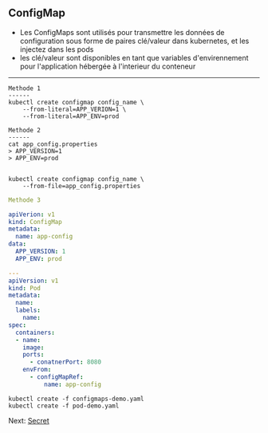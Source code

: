 ## ConfigMap
* Les ConfigMaps sont utilisés pour transmettre les données de configuration sous forme de paires clé/valeur dans kubernetes, et les injectez dans les pods
* les clé/valeur sont disponibles en tant que variables d'envirennement pour l'application hébergée à l'interieur du conteneur
------------------------------------------------------
``` 
Methode 1
------
kubectl create configmap config_name \ 
	--from-literal=APP_VERION=1 \ 
	--from-literal=APP_ENV=prod 
```

```						
Methode 2
------
cat app_config.properties
> APP_VERSION=1
> APP_ENV=prod


kubectl create configmap config_name \		       
	--from-file=app_config.properties	
```						

```yaml
Methode 3

apiVerion: v1
kind: ConfigMap
metadata:
  name: app-config
data:
  APP_VERSION: 1
  APP_ENV: prod

---
apiVersion: v1
kind: Pod
metadata:
  name: 
  labels:
    name: 
spec:
  containers:
  - name: 
    image:
    ports:
      - conatnerPort: 8080
    envFrom:
      - configMapRef:
          name: app-config

```
```
kubectl create -f configmaps-demo.yaml
kubectl create -f pod-demo.yaml
```
Next: [Secret](../objects/secret.md)
